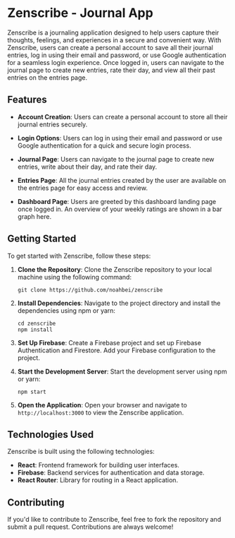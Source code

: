 # Zenscribe - Journal App

Zenscribe is a journaling application designed to help users capture their thoughts, feelings, and experiences in a secure and convenient way. With Zenscribe, users can create a personal account to save all their journal entries, log in using their email and password, or use Google authentication for a seamless login experience. Once logged in, users can navigate to the journal page to create new entries, rate their day, and view all their past entries on the entries page.

## Features

- **Account Creation**: Users can create a personal account to store all their journal entries securely.

- **Login Options**: Users can log in using their email and password or use Google authentication for a quick and secure login process.

- **Journal Page**: Users can navigate to the journal page to create new entries, write about their day, and rate their day.

- **Entries Page**: All the journal entries created by the user are available on the entries page for easy access and review.

- **Dashboard Page**: Users are greeted by this dashboard landing page once logged in. An overview of your weekly ratings are shown in a bar graph here.

## Getting Started

To get started with Zenscribe, follow these steps:

1. **Clone the Repository**: Clone the Zenscribe repository to your local machine using the following command:

   ```
   git clone https://github.com/noahbei/zenscribe
   ```

2. **Install Dependencies**: Navigate to the project directory and install the dependencies using npm or yarn:

   ```
   cd zenscribe
   npm install
   ```

3. **Set Up Firebase**: Create a Firebase project and set up Firebase Authentication and Firestore. Add your Firebase configuration to the project.

4. **Start the Development Server**: Start the development server using npm or yarn:

   ```
   npm start
   ```

5. **Open the Application**: Open your browser and navigate to `http://localhost:3000` to view the Zenscribe application.

## Technologies Used

Zenscribe is built using the following technologies:

- **React**: Frontend framework for building user interfaces.
- **Firebase**: Backend services for authentication and data storage.
- **React Router**: Library for routing in a React application.

## Contributing

If you'd like to contribute to Zenscribe, feel free to fork the repository and submit a pull request. Contributions are always welcome!
